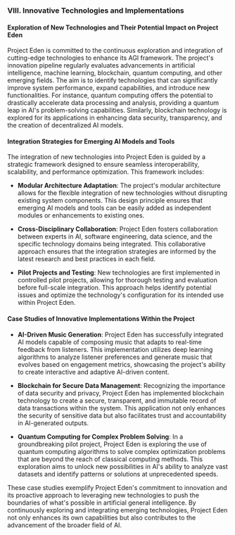 ### VIII. Innovative Technologies and Implementations

#### Exploration of New Technologies and Their Potential Impact on Project Eden

Project Eden is committed to the continuous exploration and integration of cutting-edge technologies to enhance its AGI framework. The project's innovation pipeline regularly evaluates advancements in artificial intelligence, machine learning, blockchain, quantum computing, and other emerging fields. The aim is to identify technologies that can significantly improve system performance, expand capabilities, and introduce new functionalities. For instance, quantum computing offers the potential to drastically accelerate data processing and analysis, providing a quantum leap in AI's problem-solving capabilities. Similarly, blockchain technology is explored for its applications in enhancing data security, transparency, and the creation of decentralized AI models.

#### Integration Strategies for Emerging AI Models and Tools

The integration of new technologies into Project Eden is guided by a strategic framework designed to ensure seamless interoperability, scalability, and performance optimization. This framework includes:

- **Modular Architecture Adaptation**: The project's modular architecture allows for the flexible integration of new technologies without disrupting existing system components. This design principle ensures that emerging AI models and tools can be easily added as independent modules or enhancements to existing ones.

- **Cross-Disciplinary Collaboration**: Project Eden fosters collaboration between experts in AI, software engineering, data science, and the specific technology domains being integrated. This collaborative approach ensures that the integration strategies are informed by the latest research and best practices in each field.

- **Pilot Projects and Testing**: New technologies are first implemented in controlled pilot projects, allowing for thorough testing and evaluation before full-scale integration. This approach helps identify potential issues and optimize the technology's configuration for its intended use within Project Eden.

#### Case Studies of Innovative Implementations Within the Project

- **AI-Driven Music Generation**: Project Eden has successfully integrated AI models capable of composing music that adapts to real-time feedback from listeners. This implementation utilizes deep learning algorithms to analyze listener preferences and generate music that evolves based on engagement metrics, showcasing the project's ability to create interactive and adaptive AI-driven content.

- **Blockchain for Secure Data Management**: Recognizing the importance of data security and privacy, Project Eden has implemented blockchain technology to create a secure, transparent, and immutable record of data transactions within the system. This application not only enhances the security of sensitive data but also facilitates trust and accountability in AI-generated outputs.

- **Quantum Computing for Complex Problem Solving**: In a groundbreaking pilot project, Project Eden is exploring the use of quantum computing algorithms to solve complex optimization problems that are beyond the reach of classical computing methods. This exploration aims to unlock new possibilities in AI's ability to analyze vast datasets and identify patterns or solutions at unprecedented speeds.

These case studies exemplify Project Eden's commitment to innovation and its proactive approach to leveraging new technologies to push the boundaries of what's possible in artificial general intelligence. By continuously exploring and integrating emerging technologies, Project Eden not only enhances its own capabilities but also contributes to the advancement of the broader field of AI.

